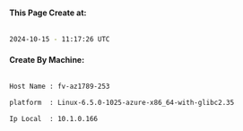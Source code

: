 
   
#### This Page Create at:

```bash

2024-10-15 - 11:17:26 UTC

```

#### Create By Machine:

```bash

Host Name : fv-az1789-253

platform  : Linux-6.5.0-1025-azure-x86_64-with-glibc2.35

Ip Local  : 10.1.0.166

```

